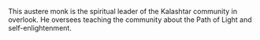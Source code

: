 This austere monk is the spiritual leader of the Kalashtar community in overlook. He oversees teaching the community about the Path of Light and self-enlightenment.